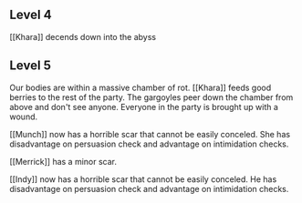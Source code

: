 ## Level 4

[[Khara]] decends down into the abyss

## Level 5

Our bodies are within a massive chamber of rot. [[Khara]] feeds good berries to the rest of the party. The gargoyles peer down the chamber from above and don't see anyone. Everyone in the party is brought up with a wound.

[[Munch]] now has a horrible scar that cannot be easily conceled. She has disadvantage on persuasion check and advantage on intimidation checks.

[[Merrick]] has a minor scar.

[[Indy]] now has a horrible scar that cannot be easily conceled. He has disadvantage on persuasion check and advantage on intimidation checks.
